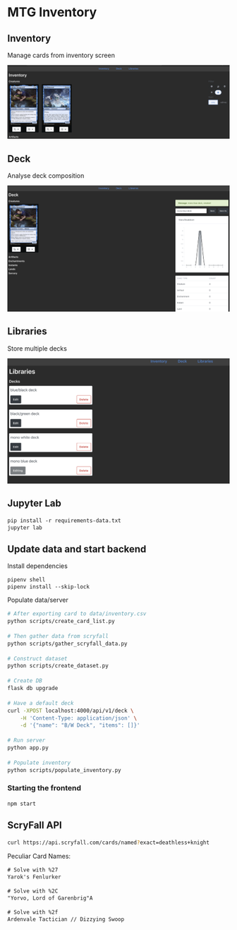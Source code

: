 # MTG Inventory

## Inventory

Manage cards from inventory screen

![](docs/inventory.png)

## Deck

Analyse deck composition

![](docs/deck.png)

## Libraries

Store multiple decks

![](docs/libraries.png)

## Jupyter Lab

```
pip install -r requirements-data.txt
jupyter lab
```

## Update data and start backend

Install dependencies

```
pipenv shell
pipenv install --skip-lock
```

Populate data/server

```bash
# After exporting card to data/inventory.csv
python scripts/create_card_list.py

# Then gather data from scryfall
python scripts/gather_scryfall_data.py

# Construct dataset
python scripts/create_dataset.py

# Create DB
flask db upgrade

# Have a default deck
curl -XPOST localhost:4000/api/v1/deck \
    -H 'Content-Type: application/json' \
    -d '{"name": "B/W Deck", "items": []}'

# Run server
python app.py

# Populate inventory
python scripts/populate_inventory.py
```

### Starting the frontend

```
npm start
```

## ScryFall API

```bash
curl https://api.scryfall.com/cards/named?exact=deathless+knight
```

Peculiar Card Names:

```
# Solve with %27
Yarok's Fenlurker

# Solve with %2C
"Yorvo, Lord of Garenbrig"A

# Solve with %2f
Ardenvale Tactician // Dizzying Swoop
```
